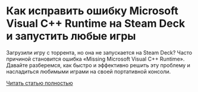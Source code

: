 # Как исправить ошибку Microsoft Visual C++ Runtime на Steam Deck и запустить любые игры



Загрузили игру с торрента, но она не запускается на Steam Deck? Часто причиной становится ошибка «Missing Microsoft Visual C++ Runtime». Давайте разберемся, как быстро и эффективно решить эту проблему и насладиться любимыми играми на своей портативной консоли.

[Читать статью полностью](https://xyberbara.com/gaming/runtime-steam-deck/)
